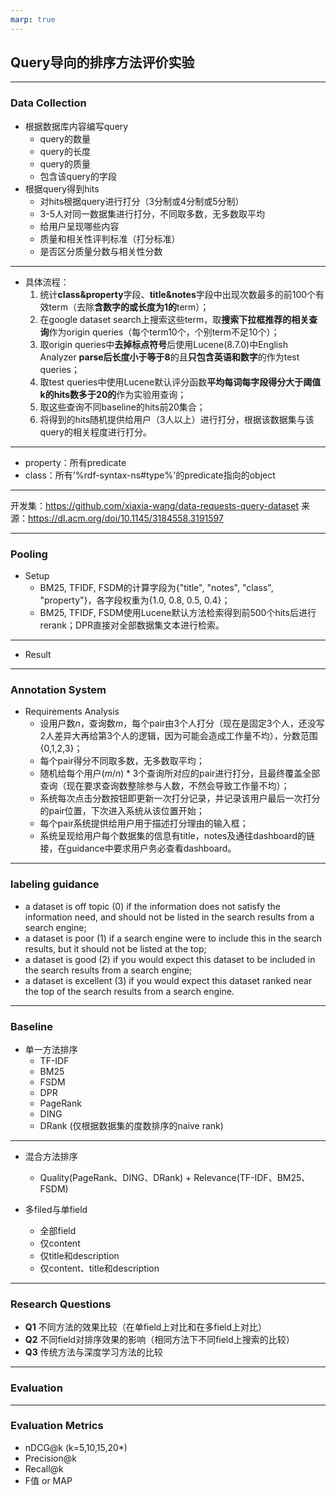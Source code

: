 ```yaml
---
marp: true
---
```

## Query导向的排序方法评价实验
---
### Data Collection

- 根据数据库内容编写query
    - query的数量
    - query的长度
    - query的质量
    - 包含该query的字段
- 根据query得到hits
    - 对hits根据query进行打分（3分制或4分制或5分制）
    - 3-5人对同一数据集进行打分，不同取多数，无多数取平均
    - 给用户呈现哪些内容
    - 质量和相关性评判标准（打分标准）
    - 是否区分质量分数与相关性分数
---
- 具体流程：
    1. 统计**class&property**字段、**title&notes**字段中出现次数最多的前100个有效term（去除**含数字的或长度为1的**term）；
    2. 在google dataset search上搜索这些term，取**搜索下拉框推荐的相关查询**作为origin queries（每个term10个，个别term不足10个）；
    3. 取origin queries中**去掉标点符号**后使用Lucene(8.7.0)中English Analyzer **parse后长度小于等于8**的且**只包含英语和数字**的作为test queries；
    4. 取test queries中使用Lucene默认评分函数**平均每词每字段得分大于阈值k的hits数多于20的**作为实验用查询；
    5. 取这些查询不同baseline的hits前20集合；
    6. 将得到的hits随机提供给用户（3人以上）进行打分，根据该数据集与该query的相关程度进行打分。

---

- property：所有predicate
- class：所有'%rdf-syntax-ns#type%'的predicate指向的object

---

开发集：https://github.com/xiaxia-wang/data-requests-query-dataset
来源：https://dl.acm.org/doi/10.1145/3184558.3191597

---

### Pooling

- Setup
    - BM25, TFIDF, FSDM的计算字段为{"title", "notes", "class", "property"}，各字段权重为{1.0, 0.8, 0.5, 0.4}；
    - BM25, TFIDF, FSDM使用Lucene默认方法检索得到前500个hits后进行rerank；DPR直接对全部数据集文本进行检索。

---

- Result

---

### Annotation System
- Requirements Analysis
    - 设用户数$n$，查询数$m$，每个pair由$3$个人打分（现在是固定3个人，还没写2人差异大再给第3个人的逻辑，因为可能会造成工作量不均），分数范围{0,1,2,3}；
    - 每个pair得分不同取多数，无多数取平均；
    - 随机给每个用户$(m/n)*3$个查询所对应的pair进行打分，且最终覆盖全部查询（现在要求查询数整除参与人数，不然会导致工作量不均）；
    - 系统每次点击分数按钮即更新一次打分记录，并记录该用户最后一次打分的pair位置，下次进入系统从该位置开始；
    - 每个pair系统提供给用户用于描述打分理由的输入框；
    - 系统呈现给用户每个数据集的信息有title，notes及通往dashboard的链接，在guidance中要求用户务必查看dashboard。

---

### labeling guidance

- a dataset is off topic (0) if the information does not satisfy the information need, and should not be listed in the search results from a search engine;
- a dataset is poor (1) if a search engine were to include this in the search results, but it should not be listed at the top;
- a dataset is good (2) if you would expect this dataset to be included in the search results from a search engine;
- a dataset is excellent (3) if you would expect this dataset ranked near the top of the search results from a search engine.

---

### Baseline

- 单一方法排序
    - TF-IDF
    - BM25
    - FSDM
    - DPR
    - PageRank
    - DING
    - DRank (仅根据数据集的度数排序的naive rank)
---
- 混合方法排序
    - Quality(PageRank、DING、DRank) + Relevance(TF-IDF、BM25、FSDM)

- 多filed与单field
    - 全部field
    - 仅content
    - 仅title和description
    - 仅content、title和description
---
### Research Questions

- **Q1** 不同方法的效果比较（在单field上对比和在多field上对比）
- **Q2** 不同field对排序效果的影响（相同方法下不同field上搜索的比较）
- **Q3** 传统方法与深度学习方法的比较

---

### Evaluation

---
### Evaluation Metrics

- nDCG@k (k=5,10,15,20*)
- Precision@k
- Recall@k
- F值 or MAP
